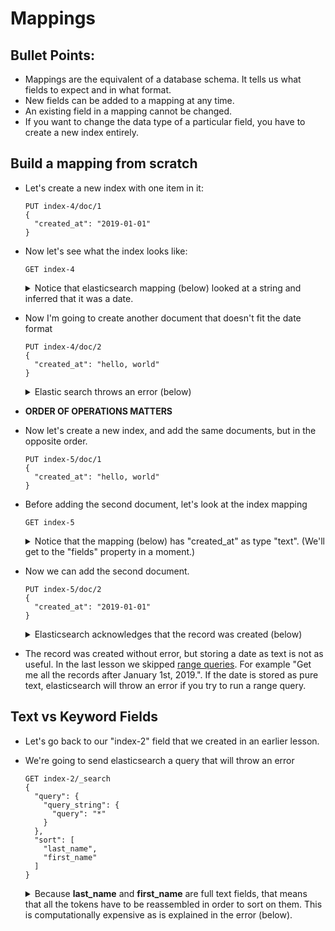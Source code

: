 # Mappings

## Bullet Points:

  - Mappings are the equivalent of a database schema.  It tells us what fields to expect and in what format.
  - New fields can be added to a mapping at any time.
  - An existing field in a mapping cannot be changed.
  - If you want to change the data type of a particular field, you have to create a new index entirely.

## Build a mapping from scratch

  - Let's create a new index with one item in it:

    ```
    PUT index-4/doc/1
    {
      "created_at": "2019-01-01"
    }
    ```

  - Now let's see what the index looks like:

    ```
    GET index-4
    ```

    <details>
      <summary>Notice that elasticsearch mapping (below) looked at a string and inferred that it was a date.</summary>
      <p>
      
      ```json
      {
        "index-4": {
          "aliases": {},
          "mappings": {
            "doc": {
              "properties": {
                "created_at": {
                  "type": "date"
                }
              }
            }
          },
          "settings": {
            "index": {
              "creation_date": "1571543778163",
              "number_of_shards": "5",
              "number_of_replicas": "1",
              "uuid": "1KdOyfIiTzm2tcwedMePCA",
              "version": {
                "created": "5010199"
              },
              "provided_name": "index-4"
            }
          }
        }
      }
      ```
      </p>
    </details>

  - Now I'm going to create another document that doesn't fit the date format

    ```
    PUT index-4/doc/2
    {
      "created_at": "hello, world"
    }
    ```

    <details>
      <summary>Elastic search throws an error (below)</summary>
      <p>
      
      ```json
      {
        "error": {
          "root_cause": [
            {
              "type": "mapper_parsing_exception",
              "reason": "failed to parse [created_at]"
            }
          ],
          "type": "mapper_parsing_exception",
          "reason": "failed to parse [created_at]",
          "caused_by": {
            "type": "illegal_argument_exception",
            "reason": "Invalid format: \"hello, world\""
          }
        },
        "status": 400
      }
      ```
      </p>
    </details>

  - __ORDER OF OPERATIONS MATTERS__
  
  - Now let's create a new index, and add the same documents, but in the opposite order.

    ```
    PUT index-5/doc/1
    {
      "created_at": "hello, world"
    }
    ```

  - Before adding the second document, let's look at the index mapping

    ```
    GET index-5
    ```

    <details>
      <summary>Notice that the mapping (below) has "created_at" as type "text".  (We'll get to the "fields" property in a moment.)</summary>
      <p>
    
    ```json
    {
      "index-5": {
        "aliases": {},
        "mappings": {
          "doc": {
            "properties": {
              "created_at": {
                "type": "text",
                "fields": {
                  "keyword": {
                    "type": "keyword",
                    "ignore_above": 256
                  }
                }
              }
            }
          }
        },
        "settings": {
          "index": {
            "creation_date": "1571544228493",
            "number_of_shards": "5",
            "number_of_replicas": "1",
            "uuid": "cCbBKzYMTpuRZ-G_iQQghQ",
            "version": {
              "created": "5010199"
            },
            "provided_name": "index-5"
          }
        }
      }
    }
    ```
  </p>
  </details>

  - Now we can add the second document.
  
    ```
    PUT index-5/doc/2
    {
      "created_at": "2019-01-01"
    }
    ```

    <details>
    <summary>Elasticsearch acknowledges that the record was created (below)</summary>
    <p>

    ```json
    {
      "_index": "index-5",
      "_type": "doc",
      "_id": "2",
      "_version": 3,
      "result": "created",
      "_shards": {
        "total": 2,
        "successful": 1,
        "failed": 0
      },
      "created": true
    }
    ```
    </p>
    </details>

  - The record was created without error, but storing a date as text is not as useful.  In the last lesson we skipped [range queries](https://www.elastic.co/guide/en/elasticsearch/reference/5.1/query-dsl-range-query.html).  For example "Get me all the records after January 1st, 2019.".  If the date is stored as pure text, elasticsearch will throw an error if you try to run a range query.

## Text vs Keyword Fields

  - Let's go back to our "index-2" field that we created in an earlier lesson.
  - We're going to send elasticsearch a query that will throw an error

    ```
    GET index-2/_search
    {
      "query": {
        "query_string": {
          "query": "*"
        }
      },
      "sort": [
        "last_name",
        "first_name"
      ]
    }
    ```

    <details>
    <summary>Because <b>last_name</b> and <b>first_name</b> are full text fields, that means that all the tokens have to be reassembled in order to sort on them.  This is computationally expensive as is explained in the error (below).</summary>
    <p>

    ```json
    {
      "error": {
        "root_cause": [
          {
            "type": "illegal_argument_exception",
            "reason": "Fielddata is disabled on text fields by default. Set fielddata=true on [last_name] in order to load fielddata in memory by uninverting the inverted index. Note that this can however use significant memory."
          }
        ],
        "type": "search_phase_execution_exception",
        "reason": "all shards failed",
        "phase": "query",
        "grouped": true,
        "failed_shards": [
          {
            "shard": 0,
            "index": "index-2",
            "node": "UluhRfZ7TCyCVTbPRqIaSA",
            "reason": {
              "type": "illegal_argument_exception",
              "reason": "Fielddata is disabled on text fields by default. Set fielddata=true on [last_name] in order to load fielddata in memory by uninverting the inverted index. Note that this can however use significant memory."
            }
          }
        ],
        "caused_by": {
          "type": "illegal_argument_exception",
          "reason": "Fielddata is disabled on text fields by default. Set fielddata=true on [last_name] in order to load fielddata in memory by uninverting the inverted index. Note that this can however use significant memory."
        }
      },
      "status": 400
    }
    ```
    </p>
    </details>
